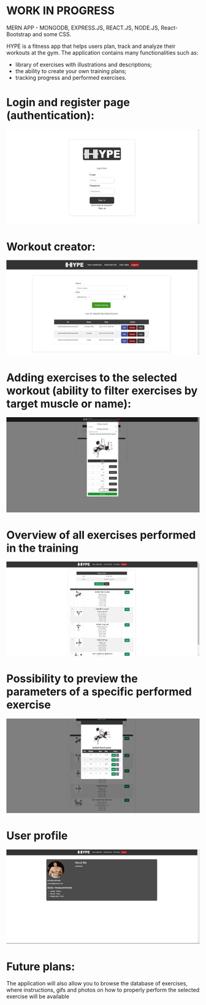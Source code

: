 # WORK IN PROGRESS
MERN APP - MONGODB, EXPRESS.JS, REACT.JS, NODE.JS, React-Bootstrap and some CSS.

HYPE is a fitness app that helps users plan, track and analyze their workouts at the gym. 
The application contains many functionalities such as: 
- library of exercises with illustrations and descriptions; 
- the ability to create your own training plans; 
- tracking progress and performed exercises.

# Login and register page (authentication):
<img src="screenshots/1.png">

# Workout creator:
<img src="screenshots/2.png">

# Adding exercises to the selected workout (ability to filter exercises by target muscle or name): 
<img src="screenshots/4.png">

# Overview of all exercises performed in the training
<img src="screenshots/5.png">

# Possibility to preview the parameters of a specific performed exercise
<img src="screenshots/6.png">

# User profile
<img src="screenshots/7.png">

# Future plans:
The application will also allow you to browse the database of exercises, 
where instructions, gifs and photos on how to properly perform the selected exercise will be available
